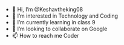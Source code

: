 - 👋 Hi, I’m @Keshavtheking08
- 👀 I’m interested in Technology and Coding
- 🌱 I’m currently learning in class 9
- 💞️ I’m looking to collaborate on Google
- 📫 How to reach me Coder

<!---
Keshavtheking08/Keshavtheking08 is a ✨ special ✨ repository because its `README.md` (this file) appears on your GitHub profile.
You can click the Preview link to take a look at your changes.
--->
